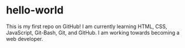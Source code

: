 # hello-world
This is my first repo on GitHub!
I am currently learning HTML, CSS, JavaScript, Git-Bash, Git, and GitHub.
I am working towards becoming a web developer.

